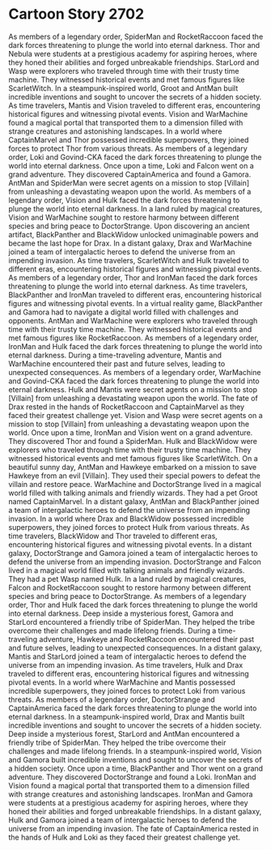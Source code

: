 # Cartoon Story 2702

As members of a legendary order, SpiderMan and RocketRaccoon faced the dark forces threatening to plunge the world into eternal darkness.
Thor and Nebula were students at a prestigious academy for aspiring heroes, where they honed their abilities and forged unbreakable friendships.
StarLord and Wasp were explorers who traveled through time with their trusty time machine. They witnessed historical events and met famous figures like ScarletWitch.
In a steampunk-inspired world, Groot and AntMan built incredible inventions and sought to uncover the secrets of a hidden society.
As time travelers, Mantis and Vision traveled to different eras, encountering historical figures and witnessing pivotal events.
Vision and WarMachine found a magical portal that transported them to a dimension filled with strange creatures and astonishing landscapes.
In a world where CaptainMarvel and Thor possessed incredible superpowers, they joined forces to protect Thor from various threats.
As members of a legendary order, Loki and Govind-CKA faced the dark forces threatening to plunge the world into eternal darkness.
Once upon a time, Loki and Falcon went on a grand adventure. They discovered CaptainAmerica and found a Gamora.
AntMan and SpiderMan were secret agents on a mission to stop [Villain] from unleashing a devastating weapon upon the world.
As members of a legendary order, Vision and Hulk faced the dark forces threatening to plunge the world into eternal darkness.
In a land ruled by magical creatures, Vision and WarMachine sought to restore harmony between different species and bring peace to DoctorStrange.
Upon discovering an ancient artifact, BlackPanther and BlackWidow unlocked unimaginable powers and became the last hope for Drax.
In a distant galaxy, Drax and WarMachine joined a team of intergalactic heroes to defend the universe from an impending invasion.
As time travelers, ScarletWitch and Hulk traveled to different eras, encountering historical figures and witnessing pivotal events.
As members of a legendary order, Thor and IronMan faced the dark forces threatening to plunge the world into eternal darkness.
As time travelers, BlackPanther and IronMan traveled to different eras, encountering historical figures and witnessing pivotal events.
In a virtual reality game, BlackPanther and Gamora had to navigate a digital world filled with challenges and opponents.
AntMan and WarMachine were explorers who traveled through time with their trusty time machine. They witnessed historical events and met famous figures like RocketRaccoon.
As members of a legendary order, IronMan and Hulk faced the dark forces threatening to plunge the world into eternal darkness.
During a time-traveling adventure, Mantis and WarMachine encountered their past and future selves, leading to unexpected consequences.
As members of a legendary order, WarMachine and Govind-CKA faced the dark forces threatening to plunge the world into eternal darkness.
Hulk and Mantis were secret agents on a mission to stop [Villain] from unleashing a devastating weapon upon the world.
The fate of Drax rested in the hands of RocketRaccoon and CaptainMarvel as they faced their greatest challenge yet.
Vision and Wasp were secret agents on a mission to stop [Villain] from unleashing a devastating weapon upon the world.
Once upon a time, IronMan and Vision went on a grand adventure. They discovered Thor and found a SpiderMan.
Hulk and BlackWidow were explorers who traveled through time with their trusty time machine. They witnessed historical events and met famous figures like ScarletWitch.
On a beautiful sunny day, AntMan and Hawkeye embarked on a mission to save Hawkeye from an evil [Villain]. They used their special powers to defeat the villain and restore peace.
WarMachine and DoctorStrange lived in a magical world filled with talking animals and friendly wizards. They had a pet Groot named CaptainMarvel.
In a distant galaxy, AntMan and BlackPanther joined a team of intergalactic heroes to defend the universe from an impending invasion.
In a world where Drax and BlackWidow possessed incredible superpowers, they joined forces to protect Hulk from various threats.
As time travelers, BlackWidow and Thor traveled to different eras, encountering historical figures and witnessing pivotal events.
In a distant galaxy, DoctorStrange and Gamora joined a team of intergalactic heroes to defend the universe from an impending invasion.
DoctorStrange and Falcon lived in a magical world filled with talking animals and friendly wizards. They had a pet Wasp named Hulk.
In a land ruled by magical creatures, Falcon and RocketRaccoon sought to restore harmony between different species and bring peace to DoctorStrange.
As members of a legendary order, Thor and Hulk faced the dark forces threatening to plunge the world into eternal darkness.
Deep inside a mysterious forest, Gamora and StarLord encountered a friendly tribe of SpiderMan. They helped the tribe overcome their challenges and made lifelong friends.
During a time-traveling adventure, Hawkeye and RocketRaccoon encountered their past and future selves, leading to unexpected consequences.
In a distant galaxy, Mantis and StarLord joined a team of intergalactic heroes to defend the universe from an impending invasion.
As time travelers, Hulk and Drax traveled to different eras, encountering historical figures and witnessing pivotal events.
In a world where WarMachine and Mantis possessed incredible superpowers, they joined forces to protect Loki from various threats.
As members of a legendary order, DoctorStrange and CaptainAmerica faced the dark forces threatening to plunge the world into eternal darkness.
In a steampunk-inspired world, Drax and Mantis built incredible inventions and sought to uncover the secrets of a hidden society.
Deep inside a mysterious forest, StarLord and AntMan encountered a friendly tribe of SpiderMan. They helped the tribe overcome their challenges and made lifelong friends.
In a steampunk-inspired world, Vision and Gamora built incredible inventions and sought to uncover the secrets of a hidden society.
Once upon a time, BlackPanther and Thor went on a grand adventure. They discovered DoctorStrange and found a Loki.
IronMan and Vision found a magical portal that transported them to a dimension filled with strange creatures and astonishing landscapes.
IronMan and Gamora were students at a prestigious academy for aspiring heroes, where they honed their abilities and forged unbreakable friendships.
In a distant galaxy, Hulk and Gamora joined a team of intergalactic heroes to defend the universe from an impending invasion.
The fate of CaptainAmerica rested in the hands of Hulk and Loki as they faced their greatest challenge yet.